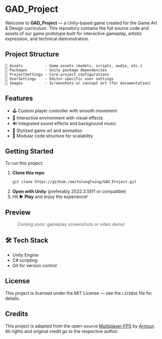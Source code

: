 # GAD_Project

Welcome to **GAD_Project** — a Unity-based game created for the Game Art & Design curriculum. This repository contains the full source code and assets of our game prototype built for interactive gameplay, artistic expression, and technical demonstration.

## Project Structure

```
📁 Assets          - Game assets (models, scripts, audio, etc.)
📁 Packages        - Unity package dependencies
📁 ProjectSettings - Core project configurations
📁 UserSettings    - Editor-specific user settings
📁 Images          - Screenshots or concept art (for documentation)
```

## Features

- 🕹️ Custom player controller with smooth movement  
- 🌆 Interactive environment with visual effects  
- 🔊 Integrated sound effects and background music  
- 🎨 Stylized game art and animation  
- 🧠 Modular code structure for scalability  

## Getting Started

To run this project:

1. **Clone this repo**  
   ```bash
   git clone https://github.com/YulongTaing/GAD_Project.git
   ```
2. **Open with Unity** (preferably 2022.3.55f1 or compatible)  
3. Hit ▶️ **Play** and enjoy the experience!

## Preview

> _Coming soon_: gameplay screenshots or video demo!

## 🛠️ Tech Stack

- Unity Engine  
- C# scripting  
- Git for version control  

## License

This project is licensed under the MIT License — see the `LICENSE` file for details.

## Credits

This project is adapted from the open-source [Multiplayer-FPS](https://github.com/Armour/Multiplayer-FPS) by [Armour](https://github.com/Armour).  
All rights and original credit go to the respective author.
